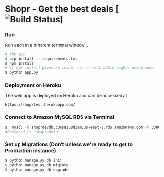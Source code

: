 # Shopr - Get the best deals [![Build Status](https://api.travis-ci.com/pujarisahil/Shopr.svg?token=x7P2DWhixDyxsSAFzpRR)]

### Run

Run each in a different terminal window...

```sh
# the app
$ pip install -r requirements.txt
$ npm install
# if npm install gives an issue, run it with admin rights using sudo
$ python app.py
```

### Deployment on Heroku

The web app is deployed on Heroku and can be accessed at

```sh
https://shoprtest.herokuapp.com/
```

### Connect to Amazon MySQL RDS via Terminal

```sh
$  mysql -h shoprdevdb.c3qsazu8diam.us-east-1.rds.amazonaws.com -P 3306 -u shopradmin -p
#Password is "shopradmin"
```

### Set up Migrations (Don't unless we're ready to get to Production instance)

```sh
$ python manage.py db init
$ python manage.py db migrate
$ python manage.py db upgrade
```
